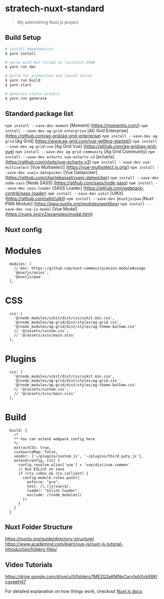 # stratech-nuxt-standard

> My astonishing Nuxt.js project

## Build Setup

``` bash
# install dependencies
$ yarn install

# serve with hot reload at localhost:3000
$ yarn run dev

# build for production and launch server
$ yarn run build
$ yarn start

# generate static project
$ yarn run generate
```

## Standard package list
`npm install --save-dev moment` [Moment] (https://momentjs.com/)
`npm install --save-dev ag-grid-enterprise` [AG Grid Enterprise] (https://github.com/ag-grid/ag-grid-enterprise)
`npm install --save-dev ag-grid` [Ag Grid] (https://www.ag-grid.com/vue-getting-started/)
`npm install --save-dev ag-grid-vue` [Ag Grid Vue] (https://github.com/ag-grid/ag-grid-vue)
`npm install --save-dev ag-grid-community` [Ag Grid Community]
`npm install --save-dev echarts vue-echarts-v3` [echarts] (https://github.com/xlsdg/vue-echarts-v3)
`npm install --save-dev vue-multiselect` [Vue Multiselect] (https://vue-multiselect.js.org/)
`npm install --save-dev vuejs-datepicker` [Vue Datepicker] (https://github.com/charliekassel/vuejs-datepicker)
`npm install --save-dev node-sass` [Node SASS] (https://github.com/sass/node-sass)
`npm install --save-dev sass-loader` [SASS Loader] (https://github.com/webpack-contrib/sass-loader)
`npm install --save-dev uikit` [UIKit] (https://github.com/uikit/uikit)
`npm install --save-dev @nuxtjs/pwa` [Nuxt PWA Module] (https://pwa.nuxtjs.org/modules/workbox)
`npm install --save-dev vue-js-modal` [Vue Modal] (https://vuejs.org/v2/examples/modal.html)

## Nuxt config

# Modules
```
  modules: [
    // Doc: https://github.com/nuxt-community/axios-module#usage
    '@nuxtjs/axios',
    '@nuxtjs/pwa'
  ],
```

# CSS
```
  css: [
    '@/node_modules/uikit/dist/css/uikit.min.css',
    '@/node_modules/ag-grid/dist/styles/ag-grid.css',
    '@/node_modules/ag-grid/dist/styles/ag-theme-balham.css'
    // '@/assets/custom.css',
    // '@/assets/scss/main.scss'
  ],
```

# Plugins
```
  css: [
    '@/node_modules/uikit/dist/css/uikit.min.css',
    '@/node_modules/ag-grid/dist/styles/ag-grid.css',
    '@/node_modules/ag-grid/dist/styles/ag-theme-balham.css'
    // '@/assets/custom.css',
    // '@/assets/scss/main.scss'
  ],
```

# Build
```
  build: {
    /*
    ** You can extend webpack config here
    */
    extractCSS: true,
    cssSourceMap: false,
    vendor: ['~/plugins/custom.js', '~/plugins/third_paty.js'],
    extend(config, ctx) {
      config.resolve.alias['vue'] = 'vue/dist/vue.common'
      // Run ESLint on save
      if (ctx.isDev && ctx.isClient) {
        config.module.rules.push({
          enforce: "pre",
          test: /\.(js|vue)$/,
          loader: "eslint-loader",
          exclude: /(node_modules)/
        })
      }
    }
  }
```

## Nuxt Folder Structure
https://nuxtjs.org/guide/directory-structure/
https://www.academind.com/learn/vue-js/nuxt-js-tutorial-introduction/folders-files/

## Video Tutorials
https://drive.google.com/drive/u/0/folders/1MEZQ3aKMNeCarvfeAXvbX6KlcgyeeH47

For detailed explanation on how things work, checkout [Nuxt.js docs](https://nuxtjs.org).
